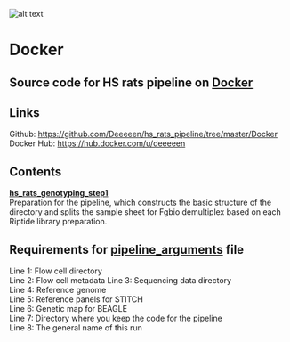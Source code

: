 ![alt text](https://secureservercdn.net/198.71.233.106/h9j.d46.myftpupload.com/wp-content/uploads/2019/09/palmerlab-logo.png)
# Docker
## Source code for HS rats pipeline on [Docker](https://hub.docker.com/u/deeeeen)  

## Links
Github: https://github.com/Deeeeen/hs_rats_pipeline/tree/master/Docker  
Docker Hub: https://hub.docker.com/u/deeeeen   

## Contents
**[hs_rats_genotyping_step1](hs_rats_genotyping_step1)**  
Preparation for the pipeline, which constructs the basic structure of the directory and splits the sample sheet for Fgbio demultiplex based on each Riptide library preparation.  

## Requirements for [pipeline_arguments](pipeline_arguments) file
Line 1: Flow cell directory  
Line 2: Flow cell metadata
Line 3: Sequencing data directory  
Line 4: Reference genome  
Line 5: Reference panels for STITCH  
Line 6: Genetic map for BEAGLE  
Line 7: Directory where you keep the code for the pipeline  
Line 8: The general name of this run  